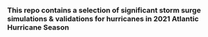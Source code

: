 ### This repo contains a selection of significant storm surge simulations & validations for hurricanes in 2021 Atlantic Hurricane Season

